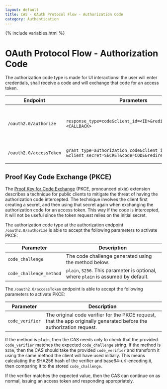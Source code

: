 ```yaml
---
layout: default
title: CAS - OAuth Protocol Flow - Authorization Code
category: Authentication
---
```

{% include variables.html %}

# OAuth Protocol Flow - Authorization Code

The authorization code type is made for UI interactions: the user will enter credentials, shall receive a code and 
will exchange that code for an access token.

| Endpoint                | Parameters                                                                                               | Response                                         |
|-------------------------|----------------------------------------------------------------------------------------------------------|--------------------------------------------------|
| `/oauth2.0/authorize`   | `response_type=code&client_id=<ID>&redirect_uri=<CALLBACK>`                                              | OAuth code as a parameter of the `CALLBACK` url. |
| `/oauth2.0/accessToken` | `grant_type=authorization_code&client_id=ID`<br/>`&client_secret=SECRET&code=CODE&redirect_uri=CALLBACK` | The access token.                                |

## Proof Key Code Exchange (PKCE)

The [Proof Key for Code Exchange](https://tools.ietf.org/html/rfc7636) (PKCE, pronounced pixie) extension describes a 
technique for public clients to mitigate the threat of having the authorization code intercepted. The technique involves 
the client first creating a secret, and then using that secret again when exchanging the authorization code for an access 
token. This way if the code is intercepted, it will not be useful since the token request relies on the initial secret.

The authorization code type at the authorization endpoint `/oauth2.0/authorize` is able to accept the following parameters to activate PKCE:

| Parameter               | Description                                                                       |
|-------------------------|-----------------------------------------------------------------------------------|
| `code_challenge`        | The code challenge generated using the method below.                              |
| `code_challenge_method` | `plain`, `S256`. This parameter is optional, where `plain` is assumed by default. |

The `/oauth2.0/accessToken`  endpoint is able to accept the following parameters to activate PKCE:

| Parameter       | Description                                                                                                          |
|-----------------|----------------------------------------------------------------------------------------------------------------------|
| `code_verifier` | The original code verifier for the PKCE request, that the app originally generated before the authorization request. |

If the method is `plain`, then the CAS needs only to check that the provided `code_verifier` matches the expected `code_challenge` string.
If the method is `S256`, then the CAS should take the provided `code_verifier` and transform it using the same method the client will have used initially. This means calculating the SHA256 hash of the verifier and base64-url-encoding it, then comparing it to the stored `code_challenge`.

If the verifier matches the expected value, then the CAS can continue on as normal, issuing an access token and responding appropriately.


